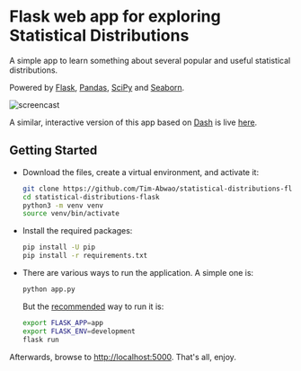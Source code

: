 # Flask web app for exploring Statistical Distributions

A simple app to learn something about several popular and useful statistical distributions.

Powered by [Flask][1], [Pandas][2], [SciPy][3] and [Seaborn][4].

![screencast](static/screen.gif)

A similar, interactive version of this app based on [Dash][5] is live [here][6].

## Getting Started

- Download the files, create a virtual environment, and activate it:

    ```bash
    git clone https://github.com/Tim-Abwao/statistical-distributions-flask.git
    cd statistical-distributions-flask
    python3 -m venv venv
    source venv/bin/activate
    ```

- Install the required packages:

    ```bash
    pip install -U pip
    pip install -r requirements.txt
    ```

- There are various ways to run the application. A simple one is:

    ```bash
    python app.py
    ```

    But the [recommended][7] way to run it is:

    ```bash
    export FLASK_APP=app
    export FLASK_ENV=development
    flask run
    ```

Afterwards, browse to <http://localhost:5000>. That's all, enjoy.

[1]: https://palletsprojects.com/p/flask/
[2]: https://pandas.pydata.org
[3]: https://www.scipy.org
[4]: https://seaborn.pydata.org
[5]: https://plotly.com/dash/
[6]: https://statistics-distributions.herokuapp.com
[7]: https://flask.palletsprojects.com/en/master/server/#command-line
